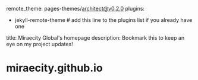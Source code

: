 remote_theme: pages-themes/architect@v0.2.0
plugins:
- jekyll-remote-theme # add this line to the plugins list if you already have one

title: Miraecity Global's homepage
description: Bookmark this to keep an eye on my project updates!

# miraecity.github.io
